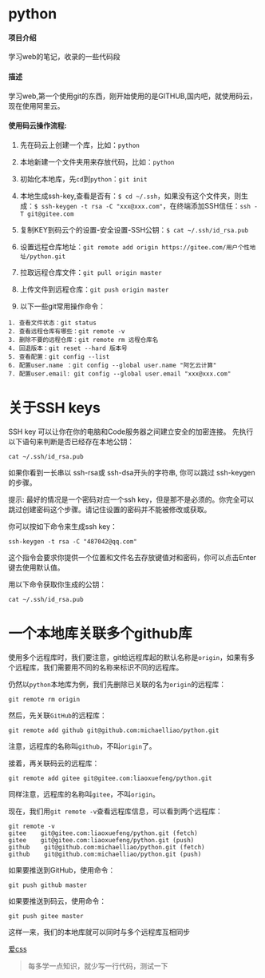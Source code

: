 # python

#### 项目介绍
学习web的笔记，收录的一些代码段

#### 描述
学习web,第一个使用git的东西，刚开始使用的是GITHUB,国内吧，就使用码云，现在使用阿里云。

#### 使用码云操作流程:
1. 先在码云上创建一个库，比如：`python`

2. 本地新建一个文件夹用来存放代码，比如：`python`

3. 初始化本地库，先`cd`到`python`：`git init`

4. 本地生成ssh-key,查看是否有：`$ cd ~/.ssh`，如果没有这个文件夹，则生成：`$ ssh-keygen -t rsa -C "xxx@xxx.com"`，在终端添加SSH信任：`ssh -T git@gitee.com`

5. 复制KEY到码云个的设置-安全设置-SSH公钥：`$ cat ~/.ssh/id_rsa.pub`

6. 设置远程仓库地址：`git remote add origin https://gitee.com/用户个性地址/python.git`

7. 拉取远程仓库文件：`git pull origin master`

8. 上传文件到远程仓库：`git push origin master`

9. 以下一些git常用操作命令：

```
1. 查看文件状态：git status
2. 查看远程仓库有哪些：git remote -v
3. 删除不要的远程仓库：git remote rm 远程仓库名
4. 回退版本：git reset --hard 版本号
5. 查看配置：git config --list
6. 配置user.name ：git config --global user.name "阿乞云计算"
7. 配置user.email: git config --global user.email "xxx@xxx.com"
```
# 关于SSH keys

SSH key 可以让你在你的电脑和Code服务器之间建立安全的加密连接。 先执行以下语句来判断是否已经存在本地公钥：

``` 
cat ~/.ssh/id_rsa.pub 
```

如果你看到一长串以 ssh-rsa或 ssh-dsa开头的字符串, 你可以跳过 ssh-keygen的步骤。

提示: 最好的情况是一个密码对应一个ssh key，但是那不是必须的。你完全可以跳过创建密码这个步骤。请记住设置的密码并不能被修改或获取。

你可以按如下命令来生成ssh key：

```
ssh-keygen -t rsa -C "487042@qq.com"
```

这个指令会要求你提供一个位置和文件名去存放键值对和密码，你可以点击Enter键去使用默认值。

用以下命令获取你生成的公钥：

```
cat ~/.ssh/id_rsa.pub
```
# 一个本地库关联多个github库

使用多个远程库时，我们要注意，git给远程库起的默认名称是`origin`，如果有多个远程库，我们需要用不同的名称来标识不同的远程库。

仍然以`python`本地库为例，我们先删除已关联的名为`origin`的远程库：

```
git remote rm origin
```

然后，先关联`GitHub`的远程库：

```
git remote add github git@github.com:michaelliao/python.git
```

注意，远程库的名称叫`github`，不叫`origin`了。

接着，再关联码云的远程库：

```
git remote add gitee git@gitee.com:liaoxuefeng/python.git
```

同样注意，远程库的名称叫`gitee`，不叫`origin`。

现在，我们用`git remote -v`查看远程库信息，可以看到两个远程库：

```
git remote -v
gitee    git@gitee.com:liaoxuefeng/python.git (fetch)
gitee    git@gitee.com:liaoxuefeng/python.git (push)
github    git@github.com:michaelliao/python.git (fetch)
github    git@github.com:michaelliao/python.git (push)
```

如果要推送到GitHub，使用命令：

```
git push github master
```

如果要推送到码云，使用命令：

```
git push gitee master
```

这样一来，我们的本地库就可以同时与多个远程库互相同步


[爱css](https://icss.me)

> 每多学一点知识，就少写一行代码，测试一下
